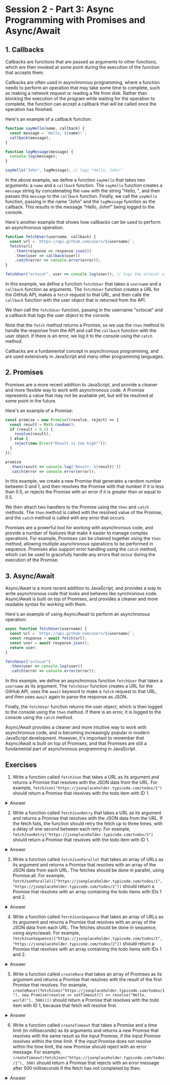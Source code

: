 # Session 2 - Part 3: Async Programming with Promises and Async/Await

## 1. Callbacks

Callbacks are functions that are passed as arguments to other functions, which are then invoked at some point during the execution of the function that accepts them.

Callbacks are often used in asynchronous programming, where a function needs to perform an operation that may take some time to complete, such as making a network request or reading a file from disk. Rather than blocking the execution of the program while waiting for the operation to complete, the function can accept a callback that will be called once the operation has finished.

Here's an example of a callback function:

```javascript
function sayHello(name, callback) {
  const message = `Hello, ${name}!`;
  callback(message);
}

function logMessage(message) {
  console.log(message);
}

sayHello("John", logMessage); // logs "Hello, John!"
```

In the above example, we define a function `sayHello` that takes two arguments: a `name` and a `callback` function. The `sayHello` function creates a `message` string by concatenating the `name` with the string "Hello, ", and then passes this `message` to the `callback` function. Finally, we call the `sayHello` function, passing in the name "John" and the `logMessage` function as the callback. This results in the message "Hello, John!" being logged to the console.

Here's another example that shows how callbacks can be used to perform an asynchronous operation:

```javascript
function fetchUser(username, callback) {
  const url = `https://api.github.com/users/${username}`;
  fetch(url)
    .then(response => response.json())
    .then(user => callback(user))
    .catch(error => console.error(error));
}

fetchUser("octocat", user => console.log(user)); // logs the octocat user object
```

In this example, we define a function `fetchUser` that takes a `username` and a `callback` function as arguments. The `fetchUser` function creates a URL for the GitHub API, makes a `fetch` request to that URL, and then calls the `callback` function with the user object that is returned from the API.

We then call the `fetchUser` function, passing in the username "octocat" and a callback that logs the user object to the console.

Note that the `fetch` method returns a Promise, so we use the `then` method to handle the response from the API and call the `callback` function with the user object. If there is an error, we log it to the console using the `catch` method.

Callbacks are a fundamental concept in asynchronous programming, and are used extensively in JavaScript and many other programming languages.

## 2. Promises

Promises are a more recent addition to JavaScript, and provide a cleaner and more flexible way to work with asynchronous code. A Promise represents a value that may not be available yet, but will be resolved at some point in the future.

Here's an example of a Promise:

```javascript
const promise = new Promise((resolve, reject) => {
  const result = Math.random();
  if (result < 0.5) {
    resolve(result);
  } else {
    reject(new Error("Result is too high!"));
  }
});

promise
  .then(result => console.log(`Result: ${result}`))
  .catch(error => console.error(error));
```

In this example, we create a new Promise that generates a random number between 0 and 1, and then resolves the Promise with that number if it is less than 0.5, or rejects the Promise with an error if it is greater than or equal to 0.5.

We then attach two handlers to the Promise using the `then` and `catch` methods. The `then` method is called with the resolved value of the Promise, and the `catch` method is called with any error that occurs.

Promises are a powerful tool for working with asynchronous code, and provide a number of features that make it easier to manage complex operations. For example, Promises can be chained together using the `then` method, allowing multiple asynchronous operations to be performed in sequence. Promises also support error handling using the `catch` method, which can be used to gracefully handle any errors that occur during the execution of the Promise.

## 3. Async/Await

Async/Await is a more recent addition to JavaScript, and provides a way to write asynchronous code that looks and behaves like synchronous code. Async/Await is built on top of Promises, and provides a cleaner and more readable syntax for working with them.

Here's an example of using Async/Await to perform an asynchronous operation:

```javascript
async function fetchUser(username) {
  const url = `https://api.github.com/users/${username}`;
  const response = await fetch(url);
  const user = await response.json();
  return user;
}

fetchUser("octocat")
  .then(user => console.log(user))
  .catch(error => console.error(error));
```

In this example, we define an asynchronous function `fetchUser` that takes a `username` as its argument. The `fetchUser` function creates a URL for the GitHub API, uses the `await` keyword to make a `fetch` request to that URL, and then uses `await` again to parse the response as JSON.

Finally, the `fetchUser` function returns the user object, which is then logged to the console using the `then` method. If there is an error, it is logged to the console using the `catch` method.

Async/Await provides a cleaner and more intuitive way to work with asynchronous code, and is becoming increasingly popular in modern JavaScript development. However, it's important to remember that Async/Await is built on top of Promises, and that Promises are still a fundamental part of asynchronous programming in JavaScript.

## Exercises

1. Write a function called `fetchJson` that takes a URL as its argument and returns a Promise that resolves with the JSON data from the URL. For example, `fetchJson("https://jsonplaceholder.typicode.com/todos/1")` should return a Promise that resolves with the todo item with ID 1.


<details>
  <summary>Answer</summary>

```js
function fetchJson(url) {
  return fetch(url).then(response => response.json());
}
```
</details>

2. Write a function called `fetchJsonRetry` that takes a URL as its argument and returns a Promise that resolves with the JSON data from the URL. If the fetch fails, the function should retry the fetch up to three times, with a delay of one second between each retry. For example, `fetchJsonRetry("https://jsonplaceholder.typicode.com/todos/1")` should return a Promise that resolves with the todo item with ID 1.


<details>
  <summary>Answer</summary>

```js
  function fetchJsonRetry(url) {
    return new Promise((resolve, reject) => {
      let retries = 0;
      const doFetch = () => {
        fetch(url)
          .then(response => response.json())
          .then(resolve)
          .catch(error => {
            retries++;
            if (retries < 3) {
              setTimeout(doFetch, 1000);
            } else {
              reject(error);
            }
          });
      };
      doFetch();
    });
  }
```
</details>

3. Write a function called `fetchJsonParallel` that takes an array of URLs as its argument and returns a Promise that resolves with an array of the JSON data from each URL. The fetches should be done in parallel, using Promise.all. For example, `fetchJsonParallel(["https://jsonplaceholder.typicode.com/todos/1", "https://jsonplaceholder.typicode.com/todos/2"])` should return a Promise that resolves with an array containing the todo items with IDs 1 and 2.

<details>
  <summary>Answer</summary>

```js
function fetchJsonParallel(urls) {
  const promises = urls.map(url => fetch(url).then(response => response.json()));
  return Promise.all(promises);
}
```
</details>

4. Write a function called `fetchJsonSequence` that takes an array of URLs as its argument and returns a Promise that resolves with an array of the JSON data from each URL. The fetches should be done in sequence, using async/await. For example, `fetchJsonSequence(["https://jsonplaceholder.typicode.com/todos/1", "https://jsonplaceholder.typicode.com/todos/2"])` should return a Promise that resolves with an array containing the todo items with IDs 1 and 2.


<details>
  <summary>Answer</summary>

```js
async function fetchJsonSequence(urls) {
  const results = [];
  for (const url of urls) {
    const response = await fetch(url);
    const data = await response.json();
    results.push(data);
  }
  return results;
}
```
</details>

5. Write a function called `createRace` that takes an array of Promises as its argument and returns a Promise that resolves with the result of the first Promise that resolves. For example, `createRace([fetchJson("https://jsonplaceholder.typicode.com/todos/1"), new Promise(resolve => setTimeout(() => resolve("Hello, world!"), 500))])` should return a Promise that resolves with the todo item with ID 1, because that fetch will resolve first.


<details>
  <summary>Answer</summary>

```js
function createRace(promises) {
  return Promise.race(promises);
}
```
</details>

6. Write a function called `createTimeout` that takes a Promise and a time limit (in milliseconds) as its arguments and returns a new Promise that resolves with the same result as the input Promise, if the input Promise resolves within the time limit. If the input Promise does not resolve within the time limit, the new Promise should reject with an error message. For example, `createTimeout(fetchJson("https://jsonplaceholder.typicode.com/todos/1"), 500)` should return a Promise that rejects with an error message after 500 milliseconds if the fetch has not completed by then.

<details>
  <summary>Answer</summary>

```js
function createTimeout(promise, timeLimit) {
  let timeout;
  const timeoutPromise = new Promise((resolve, reject) => {
    timeout = setTimeout(() => {
      reject(`Timed out after ${timeLimit} milliseconds`);
    }, timeLimit);
  });
  return Promise.race([promise, timeoutPromise]).finally(() => clearTimeout(timeout));
}
```
</details>

